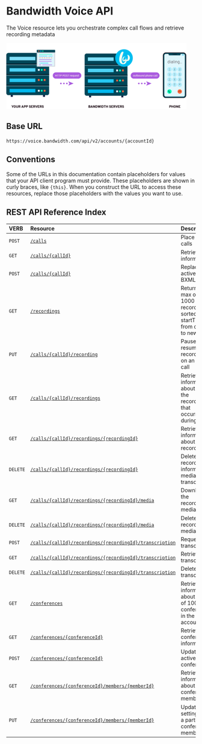 # Bandwidth Voice API

The Voice resource lets you orchestrate complex call flows and retrieve recording metadata

<img src="../../images/create_call.png" style="max-width:95%">

## Base URL
`https://voice.bandwidth.com/api/v2/accounts/{accountId}`

## Conventions
Some of the URLs in this documentation contain placeholders for values that your API client program must provide. These placeholders are shown in curly braces, like `{this}`. When you construct the URL to access these resources, replace those placeholders with the values you want to use.

## REST API Reference Index

| VERB                               | Resource                                                                                                                      | Description                                                                  |
|:-----------------------------------|:------------------------------------------------------------------------------------------------------------------------------|:-----------------------------------------------------------------------------|
| <code class="post">POST</code>     | [`/calls`](calls/postCalls.md)                                                                                                | Place phone calls                                                            |
| <code class="get">GET</code>       | [`/calls/{callId}`](calls/getCallsCallId.md)                                                                                  | Retrieve call information                                                    |
| <code class="post">POST</code>     | [`/calls/{callId}`](calls/postCallsCallId.md)                                                                                 | Replace an active call's BXML                                                |
| <code class="get">GET</code>       | [`/recordings`](recordings/getRecordings.md)                                                                                  | Returns a max of 1000 recordings, sorted by startTime from oldest to newest  |
| <code class="put">PUT</code>       | [`/calls/{callId}/recording`](recordings/putCallsCallIdRecording.md)                                                          | Pause or resume a recording on an active call                                |
| <code class="get">GET</code>       | [`/calls/{callId}/recordings`](recordings/getCallsCallIdRecordings.md)                                                        | Retrieve information about all of the recordings that occurred during a call |
| <code class="get">GET</code>       | [`/calls/{callId}/recordings/{recordingId}`](recordings/getCallsCallIdRecordingsRecordingId.md)                               | Retrieve information about a recording                                       |
| <code class="delete">DELETE</code> | [`/calls/{callId}/recordings/{recordingId}`](recordings/deleteCallsCallIdRecordingsRecordingId.md)                            | Delete the recording information, media and transcription                    |
| <code class="get">GET</code>       | [`/calls/{callId}/recordings/{recordingId}/media`](recordings/getCallsCallIdRecordingsRecordingIdMedia.md)                    | Download the recording media                                                 |
| <code class="delete">DELETE</code> | [`/calls/{callId}/recordings/{recordingId}/media`](recordings/deleteCallsCallIdRecordingsRecordingIdMedia.md)                 | Delete the recording media                                                   |
| <code class="post">POST</code>     | [`/calls/{callId}/recordings/{recordingId}/transcription`](recordings/postCallsCallIdRecordingsRecordingIdTranscription.md)   | Request a transcription                                                      |
| <code class="get">GET</code>       | [`/calls/{callId}/recordings/{recordingId}/transcription`](recordings/getCallsCallIdRecordingsRecordingIdTranscription.md)    | Retrieve the transcription                                                   |
| <code class="delete">DELETE</code> | [`/calls/{callId}/recordings/{recordingId}/transcription`](recordings/deleteCallsCallIdRecordingsRecordingIdTranscription.md) | Delete the transcription                                                     |
| <code class="get">GET</code>       | [`/conferences`](conferences/getConferences.md)                                                                               | Retrieve information about a max of 1000 conferences in the account          |
| <code class="get">GET</code>       | [`/conferences/{conferenceId}`](conferences/getConferencesConferenceId.md)                                                    | Retrieve conference information                                              |
| <code class="post">POST</code>     | [`/conferences/{conferenceId}`](conferences/postConferencesConferenceId.md)                                                   | Update an active conference                                                  |
| <code class="get">GET</code>       | [`/conferences/{conferenceId}/members/{memberId}`](conferences/getConferenceMember.md)                                        | Retrieve information about a conference member                               |
| <code class="put">PUT</code>       | [`/conferences/{conferenceId}/members/{memberId}`](conferences/putConferencesConferenceIdMembersMemberId.md)                  | Updates settings for a particular conference member                          |
